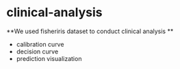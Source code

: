 # clinical-analysis
**We used fisheriris dataset to conduct clinical analysis **

- calibration curve
![]()
- decision curve
- prediction visualization